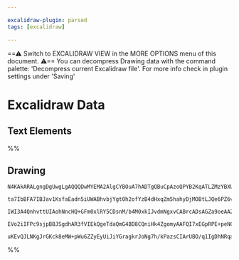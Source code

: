 ```yaml
---

excalidraw-plugin: parsed
tags: [excalidraw]

---
```

==⚠  Switch to EXCALIDRAW VIEW in the MORE OPTIONS menu of this document. ⚠== You can decompress Drawing data with the command palette: 'Decompress current Excalidraw file'. For more info check in plugin settings under 'Saving'


# Excalidraw Data
## Text Elements
%%
## Drawing
```compressed-json
N4KAkARALgngDgUwgLgAQQQDwMYEMA2AlgCYBOuA7hADTgQBuCpAzoQPYB2KqATLZMzYBXUtiRoIACyhQ4zZAHoFAc0JRJQgEYA6bGwC2CgF7N6hbEcK4OCtptbErHALRY8RMpWdx8Q1TdIEfARcZgRmBShcZQUebQAWbQBGGjoghH0EDihmbgBtAF1+CFw4OABlKKhxVFAwSHUMmohiXFIAa1T6hkIECgAhXGx25VJhDmIAYTZ8NlJuCABiADNV

ta7IbBFA7IBJav1KsfaEadn5iUWABhvbjYgt0h2ofYzB4dHxqZm5hahyDjMOBtLJQe6PZ6vfQAMUI+HwlRgwQWkiGGkC4O2oKhRzYJwA6iR1NwrtoAKz8TZYvYHXEnRHIiSCDyYp7Yg4AJWEykkHHCuTQV0pD2pLwOAHlgdg1DBuEkbsKIeyMtDOFBobh9HDZWgKeAqWyaSq1eVCEYajwhfqRYaxRkACpYKAAQSIyi4EmCyzBitFOKipBdTzYFEk

IWI3A4QnhvttUIAohNncHQ+GFm0xlRY5CDsnM/b4M0xkIJvdmNgxvCABrcADsAGZa9oeAA2est+UADnrAE5O/F653heXK/gAJrceK10m9ns9tuNzs9q4tnh67pGNgGbh1br0AhCGpJfUAX2zyv0XJLxD5zAF6GLpeFoxIpvNkej+GfpFf1Tg3HXSAX2IABZNhiAQRNcE0YIIzQZYCDCb8SDOX40F3SB+hmOD0EWSYe3w/CNkgDkEGUaM2gWRZ4wA

EVo2iIFPc9sjpBBJSgdhAR3fVIEkQgeTdaQmG4BD8CQniHk4ZgomyAAFQI7xEGpRPE+peNCcUhCgIg+RExCEEpSBhG0wg+UJYhiUFQyIDYOAOKk7i1IaPiOA4UzlBJbQW0MgR9C3dR3M8wDumkwJNR0mpSWCyAQlYDgPIkWK2K001dJ8iBpLaMF0J47o8H/eD9J8hpSmEtAkmKjBQkCxLQgQXYOFSpBcrPXKMFLHKnM2Uo9LEgzcpKxALlQCqBqq

uKEvQJLNKgJrGKck8eMW+pWu6ZZyEyUiJiYGragkrJoNg7h/kPazsCIArUBO/q1IgDhNRqa7rOMiLjtIQ8mOtOwACsEGwHJynuuAwIgqCYIQHCVJuyAhg4xh7S3fBHO6WBEAWdaEAh8gswkrZpIMAs0bQKMYwk2Zhgh3rVO6fBQhdf7CHhxGP3hU9wFWiBljhcId0Wk8gA==
```
%%